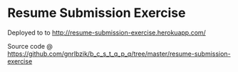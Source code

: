 # Resume Submission Exercise

Deployed to to http://resume-submission-exercise.herokuapp.com/

Source code @ https://github.com/gnrlbzik/b_c_s_t_q_p_q/tree/master/resume-submission-exercise
